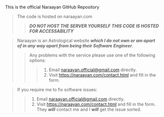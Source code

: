 
This is the official Naraayan GitHub Repository
> The code is hosted on naraayan.com
>> ***DO NOT HOST THE SERVER YOURSELF***
>> ***THIS CODE IS HOSTED FOR ACCESSABILITY***

> Naraayan is an Astrological website ***which I do not own or am apart of in any way apart from being their Software Engineer***.
>> Any problems with the service please use one of the following options:
>>> 1. Email naraayan.official@gmail.com directly.
>>> 2. Visit https://naraayan.com/contact.html and fill in the form.

> If you require me to fix software issues:
>> 1. Email naraayan.official@gmail.com directly.
>> 2. Visit https://naraayan.com/contact.html and fill in the form.
> They ***will*** contact me and I ***will*** get the issue sorted.
